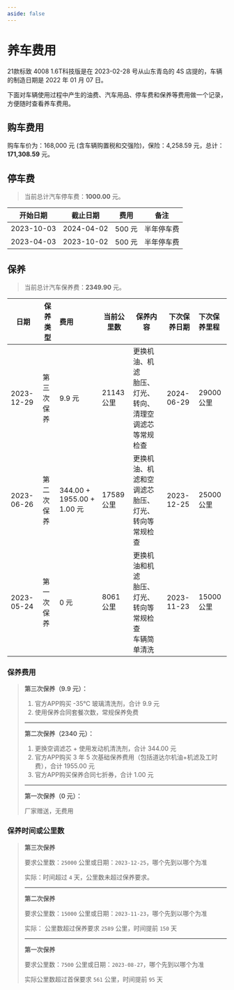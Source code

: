 ```yaml
---
aside: false
---
```


<script setup lang="ts">
import FuelCosts from './components/FuelCosts.vue';
import AutoAccessories from './components/AutoAccessories.vue';
</script>

# 养车费用

21款标致 4008 1.6T科技版是在 2023-02-28 号从山东青岛的 4S 店提的，车辆的制造日期是 2022 年 01 月 07 日。

下面对车辆使用过程中产生的油费、汽车用品、停车费和保养等费用做一个记录，方便随时查看养车费用。

## 购车费用

购车车价为：168,000 元 (含车辆购置税和交强险)，保险：4,258.59 元，总计：**171,308.59** 元。

[//]: # (油费)
<FuelCosts />

[//]: # ( 汽车用品)
<AutoAccessories />

## 停车费

> 当前总计汽车停车费：**1000.00** 元。

| 开始日期       | 截止日期       | 费用    | 备注    |
|------------|------------|-------|-------|
| 2023-10-03 | 2024-04-02 | 500 元 | 半年停车费 |
| 2023-04-03 | 2023-10-02 | 500 元 | 半年停车费 |

## 保养

> 当前总计汽车保养费：**2349.90** 元。

| 日期         | 保养类型  | 费用                        | 当前公里数    | 保养内容                                   | 下次保养日期     | 下次保养里程   |
|------------|-------|:--------------------------|----------|----------------------------------------|------------|:---------|
| 2023-12-29 | 第三次保养 | 9.9 元                     | 21143 公里 | 更换机油、机滤<br />胎压、灯光、转向、清理空调滤芯等常规检查      | 2024-06-29 | 29000 公里 |
| 2023-06-26 | 第二次保养 | 344.00 + 1955.00 + 1.00 元 | 17589 公里 | 更换机油、机滤和空调滤芯<br />胎压、灯光、转向等常规检查        | 2023-12-25 | 25000 公里 |
| 2023-05-24 | 第一次保养 | 0 元                       | 8061 公里  | 更换机油和机滤<br />胎压、灯光、转向等常规检查<br />车辆简单清洗 | 2023-11-23 | 15000 公里 |

### 保养费用

> **第三次保养（9.9 元）：**
> 1. 官方APP购买 -35℃ 玻璃清洗剂，合计 9.9 元
> 2. 使用保养合同套餐次数，常规保养免费
>
> ---
> 
> **第二次保养（2340 元）：**
> 1. 更换空调滤芯 + 使用发动机清洗剂，合计 344.00 元
> 2. 官方APP购买 3 年 5 次基础保养费用（包括道达尔机油+机滤及工时费），合计 1955.00 元
> 3. 官方APP购买保养合同七折券，合计 1.00 元
>
> ---
>
> **第一次保养（0 元）：**
>
> 厂家赠送，无费用

### 保养时间或公里数
> **第三次保养**
>
> 要求公里数：`25000` 公里或日期：`2023-12-25`，哪个先到以哪个为准
>
> 实际：时间超过 `4` 天，公里数未超过保养要求。
>
> ---
> 
> **第二次保养**
>
> 要求公里数：`15000` 公里或日期：`2023-11-23`，哪个先到以哪个为准
>
> 实际： 公里数超过保养要求 `2589` 公里，时间提前 `150` 天
>
> ---
> **第一次保养**
>
> 要求公里数：`7500` 公里或日期：`2023-08-27`，哪个先到以哪个为准
>
> 实际公里数超过首保要求 `561` 公里，时间提前 `95` 天
